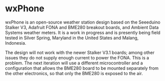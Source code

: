 # wxPhone
wxPhone is an open-source weather station design based on the Seeeduino Stalker V3, Adafruit FONA and BME280 breakout boards, and Ambient Data Systems weather meters. It is a work in progress and is presently being field tested in Silver Spring, Maryland in the United States and Malang, Indonesia.

The design will not work with the newer Stalker V3.1 boards; among other issues they do not supply enough current to power the FONA. This is a problem. The next iteration will use a different microcontroller and a configuration that allows the BME280 board to be mounted separately from the other electronics, so that only the BME280 is exposed to the air.
